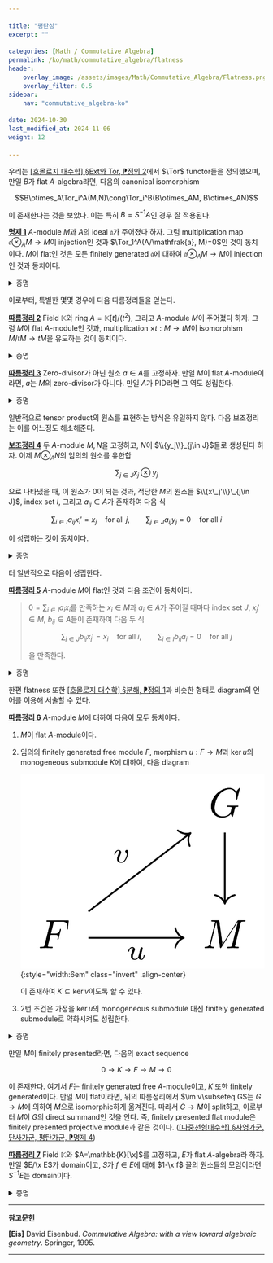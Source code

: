 ```yaml
---

title: "평탄성"
excerpt: ""

categories: [Math / Commutative Algebra]
permalink: /ko/math/commutative_algebra/flatness
header:
    overlay_image: /assets/images/Math/Commutative_Algebra/Flatness.png
    overlay_filter: 0.5
sidebar: 
    nav: "commutative_algebra-ko"

date: 2024-10-30
last_modified_at: 2024-11-06
weight: 12

---
```


우리는 [\[호몰로지 대수학\] §Ext와 Tor, ⁋정의 2](/ko/math/homological_algebra/ext_and_tor#def2)에서 $\Tor$ functor들을 정의했으며, 만일 $B$가 flat $A$-algebra라면, 다음의 canonical isomorphism

$$B\otimes_A\Tor_i^A(M,N)\cong\Tor_i^B(B\otimes_AM, B\otimes_AN)$$

이 존재한다는 것을 보았다. 이는 특히 $B=S^{-1}A$인 경우 잘 적용된다.

<div class="proposition" markdown="1">

<ins id="prop1">**명제 1**</ins> $A$-module $M$과 $A$의 ideal $\mathfrak{a}$가 주어졌다 하자. 그럼 multiplication map $\mathfrak{a}\otimes_AM \rightarrow M$이 injection인 것과 $\Tor_1^A(A/\mathfrak{a}, M)=0$인 것이 동치이다. $M$이 flat인 것은 모든 finitely generated $\mathfrak{a}$에 대하여 $\mathfrak{a}\otimes_AM \rightarrow M$이 injection인 것과 동치이다. 

</div>
<details class="proof" markdown="1">
<summary>증명</summary>

Short exact sequence

$$0 \rightarrow \mathfrak{a} \rightarrow A \rightarrow A/\mathfrak{a} \rightarrow 0$$

에 $\Tor$ long exact sequence를 취하면 

$$\cdots \rightarrow \Tor_1^A(A, M) \rightarrow \Tor_1^A(A/\mathfrak{a}, M) \rightarrow \mathfrak{a}\otimes_AM \rightarrow A\otimes_AM \rightarrow (A/\mathfrak{a})\otimes_AM \rightarrow 0$$

을 얻는다. 이로부터 $\mathfrak{a}\otimes M \rightarrow M$이 injection인 것과 $\Tor_1^A(A/\mathfrak{a},M)=0$인 것이 동치인 것은 자명하다. 

이제 두 번째 주장을 보여야 한다. 이를 위해서는 임의의 injection $L \rightarrow N$에 대하여, $L\otimes_AM \rightarrow N\otimes_AM$이 injection이 된다는 것을 보여야 한다. 그런데 이를 보이기 위해서는 $N$이 *finitely generated*임을 가정해도 충분하다. 임의의 $z\in N\otimes_AM$은 $x\otimes y$ 꼴의 원소들의 유한한 합으로 적히므로, 이러한 $x$들을 모아 만들어진 finitely generated module $N'$에 대해, $z$가 $N'\otimes_A M$의 원소라고 가정하여도 되기 때문이다.

이제 두 finitely generated $A$-module $N$, $L$ 사이에 있는 submodule들의 sequence

$$L=N_0 \subseteq N_1\subseteq\cdots\subseteq N_p=N$$

을 잡아서, $N_{i+1}/N_i$들 각각이 하나의 원소로 생성되도록 할 수 있다. 그럼 $A$의 적당한 ideal $\mathfrak{a}$가 존재하여 $N_{i+1}/N_i\cong A/\mathfrak{a}$이다. 또, 이들 inclusion들을 반복하여 $L\hookrightarrow N$을 얻으면 이 또한 injection이므로, 결과적으로 $p=1$로 가정하고 $N/L\cong A/\mathfrak{a}$로 가정해도 충분하다. 위의 논의에 의하여, 임의의 finitely generated ideal $\mathfrak{a}'$에 대해 $\mathfrak{a}'\otimes_AM \rightarrow M$이 injection이라면 이 조건은 임의의 ideal $\mathfrak{a}$에 대해서도 $\mathfrak{a}\otimes_AM \rightarrow M$이 injection이 되는 것을 보이는 것도 기억하자. 이제 다음의 short exact sequence

$$0 \rightarrow L \rightarrow N \rightarrow N/L \rightarrow 0$$

에 $\Tor$ long exact sequence를 취하면

$$\cdots \rightarrow \Tor_1^A(N/L, M) \rightarrow L\otimes_AM \rightarrow N\otimes_AM \rightarrow (N/L)\otimes_AM \rightarrow 0$$

를 얻는데, 여기서 $\Tor_1^A(N/L,M)=\Tor_1^A(A/\mathfrak{a},M)$는 $0$이므로 원하는 결과를 얻는다. 

</details>

이로부터, 특별한 몇몇 경우에 다음 따름정리들을 얻는다. 

<div class="proposition" markdown="1">

<ins id="cor2">**따름정리 2**</ins> Field $\mathbb{K}$와 ring $A=\mathbb{K}[t]/(t^2)$, 그리고 $A$-module $M$이 주어졌다 하자. 그럼 $M$이 flat $A$-module인 것과, multiplication $\times t: M \rightarrow tM$이 isomorphism $M/tM \rightarrow tM$을 유도하는 것이 동치이다.

</div>
<details class="proof" markdown="1">
<summary>증명</summary>

$A$의 유일한 ideal이 $(t)$이므로, $M$이 flat인 것은 $(t)\otimes_A M \rightarrow M$이 injective인 것과 동치이다. 한편, $\times t: A \rightarrow (t)$는 $A$-linear map이고, 그 kernel이 $(t)$이다. 더 명시적으로 이 $A$-linear isomorphism은 다음 식

$$A/(t)\cong \mathbb{K} \rightarrow (t);\qquad a+(t)\mapsto at$$

으로 주어진다. 이제 이로부터 isomorphism

$$M/tM\cong A/(t)\otimes_A M \cong (t)\otimes_A M$$

을 얻는다. 한편 multiplication map $(t)\otimes_AM \rightarrow M$은 $A$-bilinear map 

$$(t)\times M \rightarrow M;\qquad (ta, x)\mapsto (ta)x$$

을 통해 얻어지는 것이며, 이를 위의 isomorphism과 합성하면 그로부터 얻어지는 $M/tM \rightarrow M$은 임의의 $x+tM\in M/tM$에 대하여, 

$$x+tM \mapsto (1+(t))\otimes x\mapsto t\otimes x\mapsto tx$$

으로 얻어진다. 즉, $M/tM \rightarrow M$이 정확히 $t$를 곱하여 얻어지는 함수 $tM$이며, 이 함수의 image가 $tM$인 것은 자명하므로, $\times t: M/tM \rightarrow tM$이 isomorphism인 것과 $(t)\otimes_AM \rightarrow M$이 injective인 것이 동치이고, 이는 다시 [명제 1](#prop1)에 의해 $M$이 flat인 것과 동치이다. 

</details>

<div class="proposition" markdown="1">

<ins id="cor3">**따름정리 3**</ins> Zero-divisor가 아닌 원소 $a\in A$를 고정하자. 만일 $M$이 flat $A$-module이라면, $a$는 $M$의 zero-divisor가 아니다. 만일 $A$가 PID라면 그 역도 성립한다.

</div>
<details class="proof" markdown="1">
<summary>증명</summary>

$M$이 flat $A$-module이라면 $(a)\otimes_AM \rightarrow M$이 injection이므로 $a$는 $M$의 non-zerodivisor이다. 한편 $A$가 PID라면, $A$의 모든 ideal이 non-zerodivisor 하나로 생성되고, 특히 모든 ideal $\mathfrak{a}$에 대하여 $\mathfrak{a}\otimes_AM \rightarrow M$이 injective이다. 

</details>

일반적으로 tensor product의 원소를 표현하는 방식은 유일하지 않다. 다음 보조정리는 이를 어느정도 해소해준다.

<div class="proposition" markdown="1">

<ins id="lem4">**보조정리 4**</ins> 두 $A$-module $M,N$을 고정하고, $N$이 $\\{y_j\\}_{j\in J}$들로 생성된다 하자. 이제 $M\otimes_AN$의 임의의 원소를 유한합

$$\sum_{j\in J} x_j\otimes y_j$$

으로 나타냈을 때, 이 원소가 $0$이 되는 것과, 적당한 $M$의 원소들 $\\{x\_j'\\}\_{j\in J}$, index set $I$, 그리고 $a_{ij}\in A$가 존재하여 다음 식

$$\sum_{i\in I} a_{ij}x_i'=x_j\quad\text{for all $j$},\qquad \sum_{j\in J} a_{ij}y_j=0\quad\text{for all $i$}$$

이 성립하는 것이 동치이다. 

</div>
<details class="proof" markdown="1">
<summary>증명</summary>

우선 주어진 조건을 만족하는 $x_j'$들과 $a_{ij}$들이 모두 존재한다 하면

$$\sum_{j\in J} x_j\otimes y_j=\sum_{j\in J}\left(\left(\sum_{i\in I}a_{ij}x_i'\right)\otimes y_j\right)=\sum_{i\in I} x_i'\otimes\left(\sum_{j\in J} a_{ij} y_j\right)=0$$

이 되므로 역방향은 쉽게 얻어진다.

이제 원래의 방향을 보이기 위해 먼저 $N$이 free module익고 $\\{y_j\\}\_{j\in J}$가 $N$의 basis인 경우를 살펴보자. 그럼 다음의 isomorphism

$$M\otimes_AN\cong\bigoplus_{j\in J} (M\otimes_A Ay_j)\cong \bigoplus_{j\in J} M$$

을 생각하면 ([\[대수적 구조\] §가군의 직접곱과 직합, 텐서곱, ⁋정리 6](/ko/math/algebraic_structures/operations_of_modules#thm6)), 원소 $\sum_j x_j\otimes y_j$는 $(x\_j)\_{j\in J}$에 해당되므로 이 원소가 $0$인 것과 모든 $x_j$가 $0$인 것이 동치이다. 

이제 임의의 module $N$에 대하여, 적당한 free $A$-module $F$, $\varepsilon: F \rightarrow N$을 택하여 $F$의 basis $\\{f_j\\}\_{j\in J}$가 $\varepsilon$을 통해 $\\{y_j\\}\_{j\in J}$로 옮겨지도록 할 수 있다. ([\[다중선형대수학\] §기저, ⁋정의 1](/ko/math/multilinear_algebra/basis_of_free_modules#def1)) 그럼 다음의 short exact sequence

$$0 \longrightarrow\ker\varepsilon \longrightarrow F \overset{\varepsilon}{\longrightarrow} N \longrightarrow 0$$

를 얻으며, 다시 $\ker \varepsilon$을 [\[다중선형대수학\] §기저, ⁋명제 2](/ko/math/multilinear_algebra/basis_of_free_modules#prop2)를 통해 free module $G$의 quotient로 보면 다음의 exact sequence

$$G \rightarrow \ker\varepsilon \rightarrow 0$$

를 얻는다. 이들을 통해 $N$의 *free presentation*

$$G \overset{\eta}{\longrightarrow} F \overset{\varepsilon}{\longrightarrow} N \longrightarrow 0$$

을 얻는다. 한편 $M\otimes_A-$는 right exact이므로, 이로부터 다음의 exact sequence

$$M\otimes_A G \overset{\id_M\otimes\eta}{\longrightarrow} M\otimes_AF \overset{\id_M\otimes \varepsilon}{\longrightarrow} M\otimes_AN \longrightarrow 0$$

을 얻으며, 가정에 의해 $\sum_{j\in J} x_j\otimes f_j$는 $\id_M\otimes\varepsilon$을 통해 $0$으로 보내진다. 따라서, $M\otimes_AF$에서의 exactness로부터 적당한 $x_i'\in M$, $z_i\in G$들을 택하여 

$$\sum_{i\in I} x_i'\otimes\eta(z_i)=(\id_M\otimes\eta)\left(\sum_i x_i'\otimes z_i\right)=\sum_j x_j\otimes f_j$$

이도록 할 수 있다. 한편 $F$의 basis $\\{f_j\\}\_{j\in J}$를 이용하여

$$\eta(z_i)=\sum_{j\in J} a_{ij}f_j,\qquad\text{$(a_{ij})_{j\in J}$ finitely supported for all $i$}$$

로 적을 수 있다. 이를 위의 식에 대입하면

$$\sum_{j\in J} x_j\otimes f_j=\sum_{i\in I} x_i'\otimes\eta(z_i)=\sum_{i\in I}\sum_{j\in J}a_{ij}x_i'\otimes f_j$$

으로부터 

$$0=\sum_{j\in J} x_j \otimes f_j-\sum_{i\in I}\sum_{j\in J} a_{ij}x_i'\otimes f_j=\sum_{j\in J} \left(x_j-\sum_{i\in I} a_{ij}x_i'\right)\otimes f_j$$

을 얻고, 따라서 위에서 보인 free module일 때의 결과에 의해 $x_j=\sum_{i\in I} a_{ij}x_i'$인 것을 안다. 이 때 $\eta(z_i)$의 $\varepsilon$에 의한 image를 생각하면 

$$0=(\varepsilon\circ\eta)(z_i)=\varepsilon\left(\sum_{j\in J} a_{ij}f_j\right)=\sum_{j\in J} a_{ij}y_j$$

이므로 원하는 결과를 얻는다. 

</details>

더 일반적으로 다음이 성립한다.

<div class="proposition" markdown="1">

<ins id="cor5">**따름정리 5**</ins> $A$-module $M$이 flat인 것과 다음 조건이 동치이다.

> $0=\sum_{i\in I} a_ix_i$를 만족하는 $x_i\in M$과 $a_i\in A$가 주어질 때마다 index set $J$, $x_j'\in M$, $b_{ij}\in A$들이 존재하여 다음 두 식
> 
> $$\sum_{j\in J} b_{ij} x_j'=x_i\quad\text{for all $i$},\qquad \sum_{i\in I} b_{ij} a_i=0\quad\text{for all $j$}$$
>
> 을 만족한다.

</div>
<details class="proof" markdown="1">
<summary>증명</summary>

[명제 1](#prop1)의 결과로부터, $M$이 flat인 것과 임의의 finitely generated ideal $\mathfrak{a}$에 대해 multiplication map

$$\mathfrak{a}\otimes_A M \rightarrow M$$

이 injective인 것과 동치이다. 이는

$$\sum_i a_i\otimes x_i\in \mathfrak{a}\otimes_AM$$

이 위의 multiplication map의 kernel에 속한다면 이 원소가 반드시 $0$이 되어야 한다는 것과 동치이며, 이제 [보조정리 4](#lem4)를 이용하여 이 원소가 언제 $0$이 되는지를 살펴보면 원하는 결과를 얻는다. 

</details>

한편 flatness 또한 [\[호몰로지 대수학\] §분해, ⁋정의 1](/ko/math/homological_algebra/resolutions#def1)과 비슷한 형태로 diagram의 언어를 이용해 서술할 수 있다.

<div class="proposition" markdown="1">

<ins id="cor6">**따름정리 6**</ins> $A$-module $M$에 대하여 다음이 모두 동치이다.

1. $M$이 flat $A$-module이다.
2. 임의의 finitely generated free module $F$, morphism $u:F \rightarrow M$과 $\ker u$의 monogeneous submodule $K$에 대하여, 다음 diagram
    
    ![flatness](/assets/images/Math/Commutative_Algebra/Flatness-1.png){:style="width:6em" class="invert" .align-center}
    
    이 존재하여 $K\subseteq \ker v$이도록 할 수 있다. 
3. 2번 조건은 가정을 $\ker u$의 monogeneous submodule 대신 finitely generated submodule로 약화시켜도 성립한다.  

</div>
<details class="proof" markdown="1">
<summary>증명</summary>

첫 번째와 두 번째 조건이 동치인 것은 [따름정리 5](#cor5)에 의해 자명하다. 따라서 둘째 조건을 가정하고 셋째 조건만 보이면 충분한데, 이는 $K$의 generator들 $x_1,\ldots, x_n$에 대하여 monogenous submodule $x_1$를 죽이는 $v_1:F \rightarrow G$를 택한 후, $v_1(K)$의 남은 generator들 $v_1(x_2),\ldots, v_1(x_n)$에 같은 과정을 반복하면 된다. 

</details>

만일 $M$이 finitely presented라면, 다음의 exact sequence

$$0 \rightarrow K \rightarrow F \rightarrow M \rightarrow 0$$

이 존재한다. 여기서 $F$는 finitely generated free $A$-module이고, $K$ 또한 finitely generated이다. 만일 $M$이 flat이라면, 위의 따름정리에서 $\im v\subseteq G$는 $G \rightarrow M$에 의하여 $M$으로 isomorphic하게 옮겨진다. 따라서 $G \rightarrow M$이 split하고, 이로부터 $M$이 $G$의 direct summand인 것을 안다. 즉, finitely presented flat module은 finitely presented projective module과 같은 것이다. ([\[다중선형대수학\] §사영가군, 단사가군, 평탄가군, ⁋명제 4](/ko/math/multilinear_algebra/various_modules#prop4))

<div class="proposition" markdown="1">

<ins id="cor7">**따름정리 7**</ins> Field $\mathbb{K}$와 $A=\mathbb{K}[\x]$를 고정하고, $E$가 flat $A$-algebra라 하자. 만일 $E/\x E$가 domain이고, $S$가 $f\in E$에 대해 $1-\x f$ 꼴의 원소들의 모임이라면 $S^{-1}E$는 domain이다. 

</div>
<details class="proof" markdown="1">
<summary>증명</summary>

우선 주어진 명제를 간단한 형태로 바꾸자. Localization을 취하는 것은 $\otimes$를 보존하므로, $E$를 $S^{-1}E$로 바꾸어도 $S^{-1}E$는 여전히 flat $A$-algebra이다. 또, $E/\x E$가 domain이라면 $S^{-1} E/ \x S^{-1}E$ 또한 domain이므로, 처음부터 $E$를 $S^{-1}E$로 택해도 된다. 이 때, $S$를 조건과 같이 선택하는 것은 $E$의 $1-\x f$ 꼴의 모든 원소가 unit이라는 가정으로 바꿔줄 수 있다. 

이제 위의 조건 하에서 $E$의 ideal들 $\mathfrak{a}, \mathfrak{b}$가 $\mathfrak{a}\mathfrak{b}=0$을 만족한다 하고, $\mathfrak{a}=0$ 혹은 $\mathfrak{b}=0$이 성립해야 한다는 것을 보여야 한다. 그럼 $\mathfrak{a}\mathfrak{b}=0$이므로, 필요하다면 $\mathfrak{a}$와 $\mathfrak{b}$를 키워서 이들이 서로의 annihilator라고 가정할 수 있다. 이제 $\mathfrak{a}\mathfrak{b}=0$ modulo $\x$이고, $E/\x E$가 domain이므로 $\mathfrak{b}\subseteq (\x)$라 가정할 수 있다. 그럼 $\x$는 $E$의 non-zerodivisor이고 $\mathfrak{a}(\mathfrak{b}:(\x))\x=0$이므로 $(\mathfrak{b}:(\x))$는 $\mathfrak{a}$를 annihilate한다. 즉, $(\mathfrak{b}:(\x))\subseteq \mathfrak{b}$이므로 $\mathfrak{b}=\x\mathfrak{b}$이다. 이제 [§정수적 확장, ⁋보조정리 7](/ko/math/commutative_algebra/integral_extension#lem7)으로부터 원하는 결과를 얻는다. 

</details>

---

**참고문헌**

**[Eis]** David Eisenbud. *Commutative Algebra: with a view toward algebraic geometry*. Springer, 1995.

---